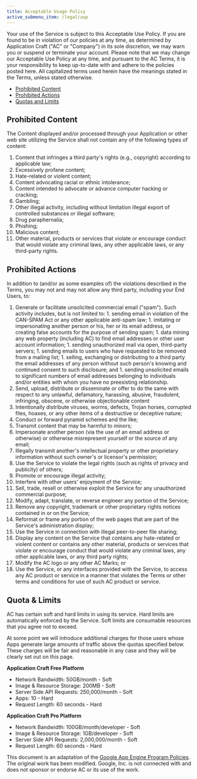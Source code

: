 ```yaml
---
title: Acceptable Usage Policy
active_submenu_item: /legal/aup
---
```


Your use of the Service is subject to this Acceptable Use Policy. If you are found to be in violation of our policies at any time, as determined by Application Craft ("AC" or "Company") in its sole discretion, we may warn you or suspend or terminate your account. Please note that we may change our Acceptable Use Policy at any time, and pursuant to the AC Terms, it is your responsibility to keep up-to-date with and adhere to the policies posted here. All capitalized terms used herein have the meanings stated in the Terms, unless stated otherwise.

  - [Prohibited Content](#ProhContent)
  - [Prohibited Actions](#ProhActions)
  - [Quotas and Limits](#Quotas)


## <a id="ProhContent"></a>Prohibited Content

The Content displayed and/or processed through your Application or other web site utilizing the Service shall not contain any of the following types of content:

  1. Content that infringes a third party&#39;s rights (e.g., copyright) according to applicable law;
  2. Excessively profane content;
  3. Hate-related or violent content;
  4. Content advocating racial or ethnic intolerance;
  5. Content intended to advocate or advance computer hacking or cracking;
  6. Gambling;
  7. Other illegal activity, including without limitation illegal export of controlled substances or illegal software;
  8. Drug paraphernalia;
  9. Phishing;
  10. Malicious content;
  11. Other material, products or services that violate or encourage conduct that would violate any criminal laws, any other applicable laws, or any third-party rights.

## <a name="ProhActions"></a>Prohibited Actions

In addition to (and/or as some examples of) the violations described in the Terms, you may not and may not allow any third party, including your End Users, to:

  1. Generate or facilitate unsolicited commercial email ("spam"). Such activity includes, but is not limited to:
    1. sending email in violation of the CAN-SPAM Act or any other applicable anti-spam law;
    1. imitating or impersonating another person or his, her or its email address, or creating false accounts for the purpose of sending spam;
    1. data mining any web property (including AC) to find email addresses or other user account information;
    1. sending unauthorized mail via open, third-party servers;
    1. sending emails to users who have requested to be removed from a mailing list;
    1. selling, exchanging or distributing to a third party the email addresses of any person without such person&#39;s knowing and continued consent to such disclosure; and
    1. sending unsolicited emails to significant numbers of email addresses belonging to individuals and/or entities with whom you have no preexisting relationship.
  2. Send, upload, distribute or disseminate or offer to do the same with respect to any unlawful, defamatory, harassing, abusive, fraudulent, infringing, obscene, or otherwise objectionable content
  2. Intentionally distribute viruses, worms, defects, Trojan horses, corrupted files, hoaxes, or any other items of a destructive or deceptive nature;
  2. Conduct or forward pyramid schemes and the like;
  2. Transmit content that may be harmful to minors;
  2. Impersonate another person (via the use of an email address or otherwise) or otherwise misrepresent yourself or the source of any email;
  2. Illegally transmit another&#39;s intellectual property or other proprietary information without such owner&#39;s or licensor&#39;s permission;
  2. Use the Service to violate the legal rights (such as rights of privacy and publicity) of others;
  2. Promote or encourage illegal activity;
  2. Interfere with other users&#39; enjoyment of the Service;
  2. Sell, trade, resell or otherwise exploit the Service for any unauthorized commercial purpose;
  2. Modify, adapt, translate, or reverse engineer any portion of the Service;
  2. Remove any copyright, trademark or other proprietary rights notices contained in or on the Service;
  2. Reformat or frame any portion of the web pages that are part of the Service&#39;s administration display;
  2. Use the Service in connection with illegal peer-to-peer file sharing;
  2. Display any content on the Service that contains any hate-related or violent content or contains any other material, products or services that violate or encourage conduct that would violate any criminal laws, any other applicable laws, or any third party rights;
  2. Modify the AC logo or any other AC Marks; or
  2. Use the Service, or any interfaces provided with the Service, to access any AC product or service in a manner that violates the Terms or other terms and conditions for use of such AC product or service.

## <a name="Quotas"></a>Quota &amp; Limits

AC has certain soft and hard limits in using its service. Hard limits are automatically enforced by the Service. Soft limits are consumable resources that you agree not to exceed.

At some point we will introduce additional charges for those users whose Apps generate large amounts of traffic above the quotas specified below. These charges will be fair and reasonable in any case and they will be clearly set out on this page.

**Application Craft Free Platform**

  - Network Bandwidth: 50GB/month - Soft
  - Image &amp; Resource Storage: 200MB - Soft
  - Server Side API Requests: 250,000/month - Soft
  - Apps: 10 - Hard
  - Request Length: 60 seconds - Hard</li>

**Application Craft Pro Platform**

  - Network Bandwidth: 100GB/month/developer - Soft
  - Image &amp; Resource Storage: 1GB/developer - Soft
  - Server Side API Requests: 2,000,000/month - Soft
  - Request Length: 60 seconds - Hard

This document is an adaptation of the [Google App Engine Program Policies](http://code.google.com/appengine/program_policies.html). The original work has been modified. Google, Inc. is not connected with and does not sponsor or endorse AC or its use of the work.